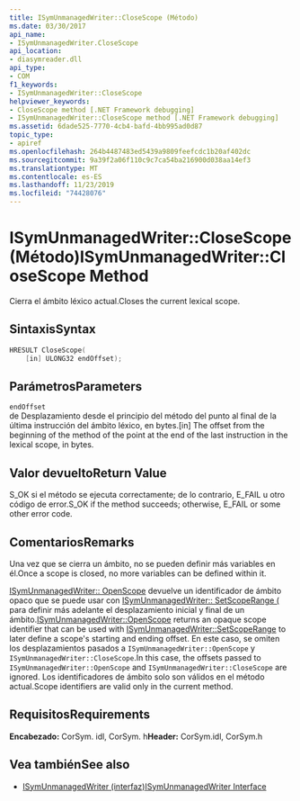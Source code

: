 ```yaml
---
title: ISymUnmanagedWriter::CloseScope (Método)
ms.date: 03/30/2017
api_name:
- ISymUnmanagedWriter.CloseScope
api_location:
- diasymreader.dll
api_type:
- COM
f1_keywords:
- ISymUnmanagedWriter::CloseScope
helpviewer_keywords:
- CloseScope method [.NET Framework debugging]
- ISymUnmanagedWriter::CloseScope method [.NET Framework debugging]
ms.assetid: 6dade525-7770-4cb4-bafd-4bb995ad0d87
topic_type:
- apiref
ms.openlocfilehash: 264b4487483ed5439a9809feefcdc1b20af402dc
ms.sourcegitcommit: 9a39f2a06f110c9c7ca54ba216900d038aa14ef3
ms.translationtype: MT
ms.contentlocale: es-ES
ms.lasthandoff: 11/23/2019
ms.locfileid: "74428076"
---
```

# <a name="isymunmanagedwriterclosescope-method"></a><span data-ttu-id="bc53a-102">ISymUnmanagedWriter::CloseScope (Método)</span><span class="sxs-lookup"><span data-stu-id="bc53a-102">ISymUnmanagedWriter::CloseScope Method</span></span>
<span data-ttu-id="bc53a-103">Cierra el ámbito léxico actual.</span><span class="sxs-lookup"><span data-stu-id="bc53a-103">Closes the current lexical scope.</span></span>  
  
## <a name="syntax"></a><span data-ttu-id="bc53a-104">Sintaxis</span><span class="sxs-lookup"><span data-stu-id="bc53a-104">Syntax</span></span>  
  
```cpp  
HRESULT CloseScope(  
    [in] ULONG32 endOffset);  
```  
  
## <a name="parameters"></a><span data-ttu-id="bc53a-105">Parámetros</span><span class="sxs-lookup"><span data-stu-id="bc53a-105">Parameters</span></span>  
 `endOffset`  
 <span data-ttu-id="bc53a-106">de Desplazamiento desde el principio del método del punto al final de la última instrucción del ámbito léxico, en bytes.</span><span class="sxs-lookup"><span data-stu-id="bc53a-106">[in] The offset from the beginning of the method of the point at the end of the last instruction in the lexical scope, in bytes.</span></span>  
  
## <a name="return-value"></a><span data-ttu-id="bc53a-107">Valor devuelto</span><span class="sxs-lookup"><span data-stu-id="bc53a-107">Return Value</span></span>  
 <span data-ttu-id="bc53a-108">S_OK si el método se ejecuta correctamente; de lo contrario, E_FAIL u otro código de error.</span><span class="sxs-lookup"><span data-stu-id="bc53a-108">S_OK if the method succeeds; otherwise, E_FAIL or some other error code.</span></span>  
  
## <a name="remarks"></a><span data-ttu-id="bc53a-109">Comentarios</span><span class="sxs-lookup"><span data-stu-id="bc53a-109">Remarks</span></span>  
 <span data-ttu-id="bc53a-110">Una vez que se cierra un ámbito, no se pueden definir más variables en él.</span><span class="sxs-lookup"><span data-stu-id="bc53a-110">Once a scope is closed, no more variables can be defined within it.</span></span>  
  
 <span data-ttu-id="bc53a-111">[ISymUnmanagedWriter:: OpenScope](../../../../docs/framework/unmanaged-api/diagnostics/isymunmanagedwriter-openscope-method.md) devuelve un identificador de ámbito opaco que se puede usar con [ISymUnmanagedWriter:: SetScopeRange (](../../../../docs/framework/unmanaged-api/diagnostics/isymunmanagedwriter-setscoperange-method.md) para definir más adelante el desplazamiento inicial y final de un ámbito.</span><span class="sxs-lookup"><span data-stu-id="bc53a-111">[ISymUnmanagedWriter::OpenScope](../../../../docs/framework/unmanaged-api/diagnostics/isymunmanagedwriter-openscope-method.md) returns an opaque scope identifier that can be used with [ISymUnmanagedWriter::SetScopeRange](../../../../docs/framework/unmanaged-api/diagnostics/isymunmanagedwriter-setscoperange-method.md) to later define a scope's starting and ending offset.</span></span> <span data-ttu-id="bc53a-112">En este caso, se omiten los desplazamientos pasados a `ISymUnmanagedWriter::OpenScope` y `ISymUnmanagedWriter::CloseScope`.</span><span class="sxs-lookup"><span data-stu-id="bc53a-112">In this case, the offsets passed to `ISymUnmanagedWriter::OpenScope` and `ISymUnmanagedWriter::CloseScope` are ignored.</span></span> <span data-ttu-id="bc53a-113">Los identificadores de ámbito solo son válidos en el método actual.</span><span class="sxs-lookup"><span data-stu-id="bc53a-113">Scope identifiers are valid only in the current method.</span></span>  
  
## <a name="requirements"></a><span data-ttu-id="bc53a-114">Requisitos</span><span class="sxs-lookup"><span data-stu-id="bc53a-114">Requirements</span></span>  
 <span data-ttu-id="bc53a-115">**Encabezado:** CorSym. idl, CorSym. h</span><span class="sxs-lookup"><span data-stu-id="bc53a-115">**Header:** CorSym.idl, CorSym.h</span></span>  
  
## <a name="see-also"></a><span data-ttu-id="bc53a-116">Vea también</span><span class="sxs-lookup"><span data-stu-id="bc53a-116">See also</span></span>

- [<span data-ttu-id="bc53a-117">ISymUnmanagedWriter (interfaz)</span><span class="sxs-lookup"><span data-stu-id="bc53a-117">ISymUnmanagedWriter Interface</span></span>](../../../../docs/framework/unmanaged-api/diagnostics/isymunmanagedwriter-interface.md)
